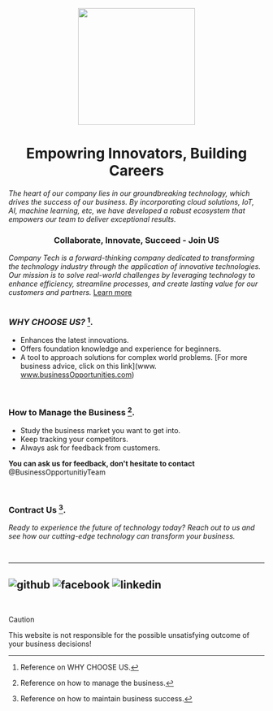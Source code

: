 
<p align="center">
  <img src="https://github.com/user-attachments/assets/8060bdbe-d389-4707-931e-a03513785b3a" width="230">
</p>

<h1 align="center">Empowring Innovators, Building Careers</h1>

*The heart of our company lies in our groundbreaking technology, which drives the success of our business. By incorporating cloud solutions, IoT, AI, machine learning, etc, we have developed a robust ecosystem that empowers our team to deliver exceptional results.*

<h3 align="center">Collaborate, Innovate, Succeed - Join US</h3>

_Company Tech is a forward-thinking company dedicated to transforming the technology industry through the application of innovative technologies. Our mission is to solve real-world challenges by leveraging technology to enhance efficiency, streamline processes, and create lasting value for our customers and partners._
[Learn more](image_url)

<pre>
</pre>
### _WHY CHOOSE US?_ [^1].
+ Enhances the latest innovations.
+ Offers foundation knowledge and experience for beginners.
+ A tool to approach solutions for complex world problems.
[For more business advice, click on this link](www. www.businessOpportunities.com)
<pre>
  
</pre>
### How to Manage the Business [^2].
+ Study the business market you want to get into.
+ Keep tracking your competitors. 
+ Always ask for feedback from customers.

**You can ask us for feedback, don't hesitate to contact** @BusinessOpportunitiyTeam
<pre>
  
</pre>
### Contract Us [^3].

*Ready to experience the future of technology today? Reach out to us and see how our cutting-edge technology can transform your business.*
<pre>
  
</pre>
---
![github](https://cloud.githubusercontent.com/assets/17016297/18839843/0e06a67a-83d2-11e6-993a-b35a182500e0.png)
![facebook](https://cloud.githubusercontent.com/assets/17016297/18839836/0a06deb4-83d2-11e6-8078-1d0974af0f63.png)
![linkedin](https://cloud.githubusercontent.com/assets/17016297/18839848/0fc7e74e-83d2-11e6-8c6a-277fc9d6e067.png)
---
<pre>
  
</pre>

[^1]: Reference on WHY CHOOSE US.
[^2]: Reference on how to manage the business.
[^3]: Reference on how to maintain business success.

>[!CAUTION]
>This website is not responsible for the possible unsatisfying outcome of your business decisions!
